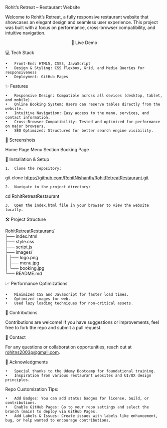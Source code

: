 Rohit’s Retreat – Restaurant Website

Welcome to Rohit’s Retreat, a fully responsive restaurant website that showcases an elegant design and seamless user experience. This project was built with a focus on performance, cross-browser compatibility, and intuitive navigation.

<div align = "center"> 🔗 Live Demo </div>



💻 Tech Stack

	•	Front-End: HTML5, CSS3, JavaScript
	•	Design & Styling: CSS Flexbox, Grid, and Media Queries for responsiveness
	•	Deployment: GitHub Pages

✨ Features

	•	Responsive Design: Compatible across all devices (desktop, tablet, and mobile).
	•	Online Booking System: Users can reserve tables directly from the website.
	•	Intuitive Navigation: Easy access to the menu, services, and contact information.
	•	Cross-Browser Compatibility: Tested and optimized for performance on major browsers.
	•	SEO Optimized: Structured for better search engine visibility.

📸 Screenshots

Home Page	Menu Section	Booking Page
		

🚀 Installation & Setup

	1.	Clone the repository:

git clone https://github.com/RohitNishanth/RohitRetreatRestaurant.git  


	2.	Navigate to the project directory:

cd RohitRetreatRestaurant  


	3.	Open the index.html file in your browser to view the website locally.

🛠️ Project Structure

RohitRetreatRestaurant/  
├── index.html  
├── style.css  
├── script.js  
├── images/  
│   ├── logo.png  
│   ├── menu.jpg  
│   └── booking.jpg  
└── README.md  

📈 Performance Optimizations

	•	Minimized CSS and JavaScript for faster load times.
	•	Optimized images for web.
	•	Used lazy loading techniques for non-critical assets.

🤝 Contributions

Contributions are welcome! If you have suggestions or improvements, feel free to fork the repo and submit a pull request.

📧 Contact

For any questions or collaboration opportunities, reach out at rohitns2003p@gmail.com.

🌟 Acknowledgments

	•	Special thanks to the Udemy Bootcamp for foundational training.
	•	Inspiration from various restaurant websites and UI/UX design principles.

Repo Customization Tips:

	•	Add Badges: You can add status badges for license, build, or contributions.
	•	Enable GitHub Pages: Go to your repo settings and select the branch (main) to deploy via GitHub Pages.
	•	Add Labels & Issues: Create issues with labels like enhancement, bug, or help wanted to encourage contributions.
